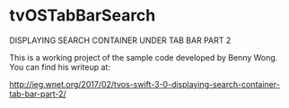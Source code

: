 # tvOSTabBarSearch
DISPLAYING SEARCH CONTAINER UNDER TAB BAR PART 2

This is a working project of the sample code developed by Benny Wong. You can find his writeup at:

http://ieg.wnet.org/2017/02/tvos-swift-3-0-displaying-search-container-tab-bar-part-2/
